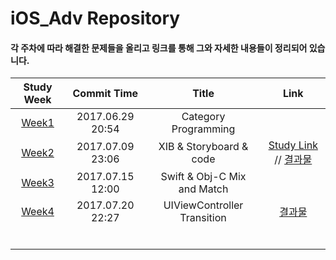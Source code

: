 # iOS_Adv Repository

#### 각 주차에 따라 해결한 문제들을 올리고 링크를 통해 그와 자세한 내용들이 정리되어 있습니다. 


| Study Week |   Commit Time    |        Title         | Link |
| :--------: | :--------------: | :------------------: | :--: |
|  [Week1](https://github.com/Yongjai/iOS_Adv/tree/master/Week1) | 2017.06.29 20:54 | Category Programming |      |
|  [Week2](https://github.com/Yongjai/iOS_Adv/tree/master/Week2) | 2017.07.09 23:06 | XIB & Storyboard & code |   [Study Link](https://github.com/Yongjai/TIL/blob/master/iOS/Objective-C/StoryboardvsNIBsvsCode.md/) // [결과물](https://github.com/Yongjai/iOS_Adv/blob/master/img/Calendar.png)  |
|  [Week3](https://github.com/Yongjai/iOS_Adv/tree/master/Week3) | 2017.07.15 12:00 | Swift & Obj-C Mix and Match |     |
|  [Week4](https://github.com/Yongjai/iOS_Adv/tree/master/Week4) | 2017.07.20 22:27 | UIViewController Transition |  [결과물](https://github.com/Yongjai/iOS_Adv/blob/master/img/demo.gif)   |
|            |                  |                      |      |
|            |                  |                      |      |
|            |                  |                      |      |
|            |                  |                      |      |
|            |                  |                      |      |
|            |                  |                      |      |


